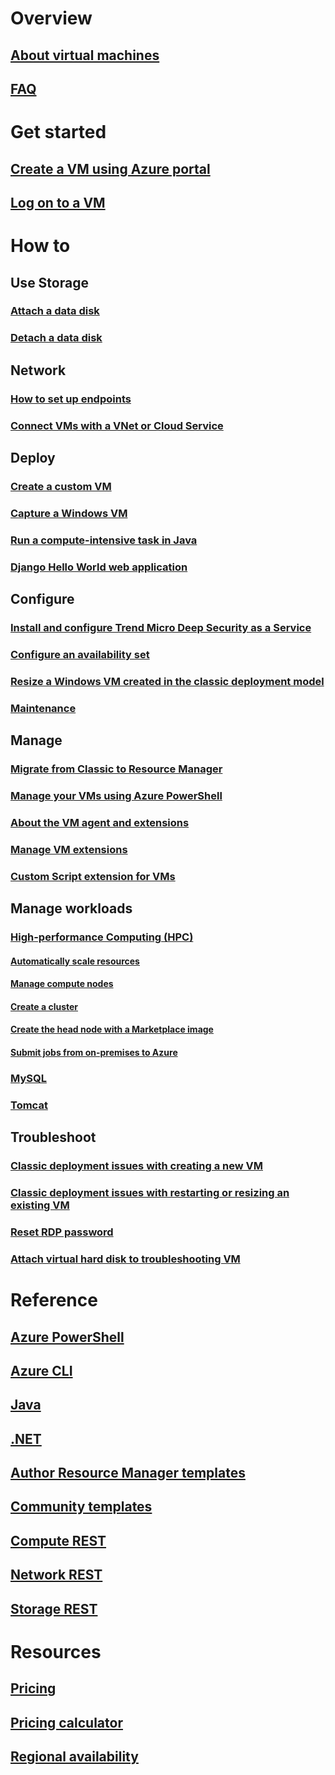 # Overview
## [About virtual machines](../../virtual-machines-windows-about.md?toc=%2fvirtual-machines%2fwindows%2fclassic%2ftoc.json)
## [FAQ](faq-classic.md)

# Get started
## [Create a VM using Azure portal](tutorial-classic.md)
## [Log on to a VM](connect-logon-classic.md)

# How to
## Use Storage
### [Attach a data disk](attach-disk-classic.md)
### [Detach a data disk](detach-disk-classic.md)

## Network
### [How to set up endpoints](setup-endpoints.md)
### [Connect VMs with a VNet or Cloud Service](connect-vms-classic.md)

## Deploy
### [Create a custom VM](createportal-classic.md)
### [Capture a Windows VM](capture-image-classic.md)
### [Run a compute-intensive task in Java](java-run-compute-intensive-task.md)
### [Django Hello World web application](python-django-web-app.md)

## Configure
<!-- Not Available on ### [Install and configure Symantec Endpoint Protection](install-symantec.md) -->
### [Install and configure Trend Micro Deep Security as a Service](install-trend.md)
### [Configure an availability set](configure-availability-classic.md)
### [Resize a Windows VM created in the classic deployment model](resize-vm-classic.md)
### [Maintenance](planned-maintenance-schedule-classic.md)

## Manage
### [Migrate from Classic to Resource Manager](../../virtual-machines-windows-migration-classic-resource-manager-deep-dive.md)
### [Manage your VMs using Azure PowerShell](manage-psh-classic.md)
### [About the VM agent and extensions](agents-and-extensions-classic.md)
### [Manage VM extensions](manage-extensions-classic.md)
### [Custom Script extension for VMs](extensions-customscript-classic.md)

## Manage workloads
### [High-performance Computing (HPC)](../../virtual-machines-windows-hpcpack-cluster-options.md)
#### [Automatically scale resources](hpcpack-cluster-node-autogrowshrink.md)
#### [Manage compute nodes](hpcpack-cluster-node-manage.md)
#### [Create a cluster](hpcpack-cluster-powershell-script.md)
#### [Create the head node with a Marketplace image](../../virtual-machines-windows-hpcpack-cluster-headnode.md)
#### [Submit jobs from on-premises to Azure](../../virtual-machines-windows-hpcpack-cluster-submit-jobs.md)
### [MySQL](mysql-2008r2.md)
### [Tomcat](java-run-tomcat-app-server.md)

## Troubleshoot
### [Classic deployment issues with creating a new VM](troubleshoot-deployment-new-vm.md)
### [Classic deployment issues with restarting or resizing an existing VM](virtual-machines-windows-classic-restart-resize-error-troubleshooting.md)
### [Reset RDP password](reset-rdp.md)
### [Attach virtual hard disk to troubleshooting VM](troubleshoot-recovery-disks-portal.md)

# Reference
## [Azure PowerShell](https://docs.microsoft.com/powershell/azure/overview)
## [Azure CLI](https://docs.azure.cn/zh-cn/cli/vm?view=azure-cli-latest)
## [Java](https://docs.azure.cn/zh-cn/java/api/overview/)
## [.NET](https://docs.microsoft.com/dotnet/api/microsoft.azure.management.compute)
## [Author Resource Manager templates](../../../resource-group-authoring-templates.md)
## [Community templates](https://github.com/Azure/azure-quickstart-templates)
## [Compute REST](https://msdn.microsoft.com/library/jj157206.aspx)
## [Network REST](https://msdn.microsoft.com/library/jj157182.aspx)
## [Storage REST](https://msdn.microsoft.com/library/ee460790.aspx)

# Resources
## [Pricing](https://www.azure.cn/pricing/details/virtual-machines/#Windows)
## [Pricing calculator](https://www.azure.cn/pricing/calculator/)
## [Regional availability](https://www.azure.cn/support/service-dashboard/)
<!--ms.date: 01/29/2018-->
